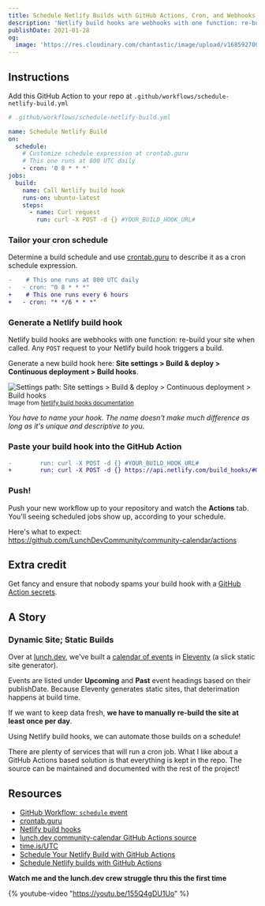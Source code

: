 ```yaml
---
title: Schedule Netlify Builds with GitHub Actions, Cron, and Webhooks
description: 'Netlify build hooks are webhooks with one function: re-build your site when called. Any POST request to your Netlify build hook triggers a build. And you can POST to this hook right from your repo, using GitHub Actions…'
publishDate: 2021-01-28
og:
  image: 'https://res.cloudinary.com/chantastic/image/upload/v1685927001/chan.dev/schedule-netlify-builds-with-github-actions.jpg'
---
```


## Instructions

Add this GitHub Action to your repo at
`.github/workflows/schedule-netlify-build.yml`

```yaml
# .github/workflows/schedule-netlify-build.yml

name: Schedule Netlify Build
on:
  schedule:
    # Customize schedule expression at crontab.guru
    # This one runs at 800 UTC daily
    - cron: '0 8 * * *'
jobs:
  build:
    name: Call Netlify build hook
    runs-on: ubuntu-latest
    steps:
      - name: Curl request
        run: curl -X POST -d {} #YOUR_BUILD_HOOK_URL#
```

### Tailor your cron schedule

Determine a build schedule and use [crontab.guru](https://crontab.guru) to describe it as a cron schedule expression.

```diff lang="yaml"
-    # This one runs at 800 UTC daily
-   - cron: "0 8 * * *"
+    # This one runs every 6 hours
+   - cron: "* */6 * * *"
```

### Generate a Netlify build hook

Netlify build hooks are webhooks with one function: re-build your site when called. Any `POST` request to your Netlify build hook triggers a build.

Generate a new build hook here:
**Site settings > Build & deploy > Continuous deployment > Build hooks**.

![Settings path: Site settings > Build & deploy > Continuous deployment > Build hooks](https://d33wubrfki0l68.cloudfront.net/51b3c2b9b2cb2eb70fd9631385a2b0d2bc60b1ea/45997/images/configure-builds-build-hooks.png)
<small>Image from [Netlify build hooks documentation](https://docs.netlify.com/configure-builds/build-hooks/)</small>

_You have to name your hook. The name doesn't make much difference as long as it's unique and descriptive to you._

### Paste your build hook into the GitHub Action

```diff lang="yaml"
-        run: curl -X POST -d {} #YOUR_BUILD_HOOK_URL#
+        run: curl -X POST -d {} https://api.netlify.com/build_hooks/#GENERATED_BUILD_HOOK_URL
```

### Push!

Push your new workflow up to your repository and watch the **Actions** tab. You'll seeing scheduled jobs show up, according to your schedule.

Here's what to expect: https://github.com/LunchDevCommunity/community-calendar/actions

## Extra credit

Get fancy and ensure that nobody spams your build hook with a [GitHub Action secrets](https://docs.github.com/en/actions/reference/encrypted-secrets#using-encrypted-secrets-in-a-workflow).

## A Story

### Dynamic Site; Static Builds

Over at [lunch.dev](https://www.lunch.dev), we've built a [calendar of events](https://events.lunch.dev) in [Eleventy](https://www.11ty.dev) (a slick static site generator).

Events are listed under **Upcoming** and **Past** event headings based on their publishDate. Because Eleventy generates static sites, that deterimation happens at build time.

If we want to keep data fresh, **we have to manually re-build the site at least once per day**.

Using Netlify build hooks, we can automate those builds on a schedule!

There are plenty of services that will run a cron job. What I like about a GitHub Actions based solution is that everything is kept in the repo. The source can be maintained and documented with the rest of the project!

## Resources

- [GitHub Workflow: `schedule` event](https://docs.github.com/en/actions/reference/events-that-trigger-workflows#scheduled-events)
- [crontab.guru](https://crontab.guru)
- [Netlify build hooks](https://docs.netlify.com/configure-builds/build-hooks/)
- [lunch.dev community-calendar GitHub Actions source](https://github.com/LunchDevCommunity/community-calendar/blob/main/.github/workflows/main.yml)
- [time.is/UTC](https://time.is/UTC)
- [Schedule Your Netlify Build with GitHub Actions](https://ericjinks.com/blog/2019/netlify-scheduled-build/)
- [Schedule Netlify builds with GitHub Actions](https://www.ronaldsvilcins.com/2020/12/23/schedule-netlify-builds-with-github-actions/)

**Watch me and the lunch.dev crew struggle thru this the first time**

{% youtube-video "https://youtu.be/155Q4gDU1Uo" %}

<script async data-uid="25d3dad1c6" src="https://chantastic.ck.page/25d3dad1c6/index.js"></script>
